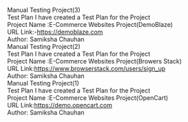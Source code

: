 Manual Testing Project(3)
<br>
Test Plan I have created a Test Plan for the Project
<br>
Project Name :E-Commerce Websites Project(DemoBlaze)
<br>
URL Link:-https://demoblaze.com
<br>
Author: Samiksha Chauhan
<br>
Manual Testing Project(2)
<br>
Test Plan I have created a Test Plan for the Project
<br>
Project Name :E-Commerce Websites Project(Browers Stack)
<br>
URL Link:https://www.browserstack.com/users/sign_up
<br>
Author: Samiksha Chauhan
<br>
Manual Testing Project(1)
<br>
Test Plan I have created a Test Plan for the Project
<br>
Project Name :E-Commerce Websites Project(OpenCart)
<br>
URL Link:https://demo.opencart.com
<br>
Author: Samiksha Chauhan
<br>
